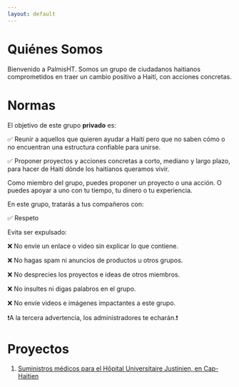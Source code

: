 ```yaml
---
layout: default
---
```


# Quiénes Somos
Bienvenido a PalmisHT. Somos un grupo de ciudadanos haitianos comprometidos en traer un cambio positivo a Haití, con acciones concretas.

# Normas
El objetivo de este grupo **privado** es:

✅ Reunir a aquellos que quieren ayudar a Haití pero que no saben cómo o no encuentran una estructura confiable para unirse.

✅ Proponer proyectos y acciones concretas a corto, mediano y largo plazo, para hacer de Haití dònde los haitianos queramos vivir.

Como miembro del grupo, puedes proponer un proyecto o una acción.
O puedes apoyar a uno con tu tiempo, tu dinero o tu experiencia.

En este grupo, tratarás a tus compañeros con:

✅ Respeto


Evita ser expulsado:

❌ No envíe un enlace o video sin explicar lo que contiene.

❌ No hagas spam ni anuncios de productos u otros grupos.

❌ No desprecies los proyectos e ideas de otros miembros.

❌ No insultes ni digas palabros en el grupo.

❌ No envíe videos e imágenes impactantes a este grupo.

❗️A la tercera advertencia, los administradores te echarán.❗

# Proyectos 
1. [Suministros médicos para el Hôpital Universitaire Justinien, en Cap-Haitien](./justinien_es.html)
